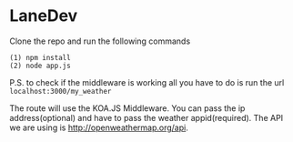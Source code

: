 # LaneDev

Clone the repo and run the following commands

```
(1) npm install
(2) node app.js
``` 


P.S. to check if the middleware is working all you have to do is run the url 
```localhost:3000/my_weather```

The route will use the KOA.JS Middleware. You can pass the ip address(optional) and have to pass the weather appid(required). 
The API we are using is http://openweathermap.org/api.

